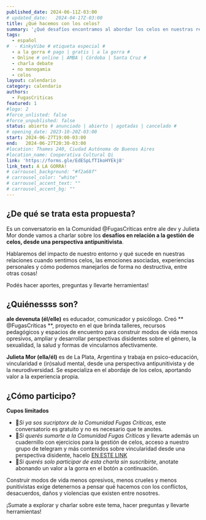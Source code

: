 ```yaml
---
published_date: 2024-06-11Z-03:00
# updated_date:   2024-04-17Z-03:00
title: ¿Qué hacemos con los celos?
summary: '¿Qué desafíos encontramos al abordar los celos en nuestras relaciones? ¿Cómo podemos gestionarlos de formas menos punitivas?'
tags:
  - español
#  - KinkyVibe # etiqueta especial #
  - a la gorra # pago | gratis | a la gorra #
  - Online # online | AMBA | Córdoba | Santa Cruz #
  - charla debate
  - no monogamia
  - celos
layout: calendario
category: calendario
authors:
  - FugasCriticas
featured: 1
#logo: 2
#force_unlisted: false
#force_unpublished: false
status: abierto # anunciado | abierto | agotadas | cancelado #
# opening_date: 2023-10-20Z-03:00
start: 2024-06-27T19:00-03:00
end:   2024-06-27T20:30-03:00
#location: Thames 240, Ciudad Autónoma de Buenos Aires
#location_name: Cooperativa Cultural Qi
link: 'https://forms.gle/EdESpLfT1koHYEkj8'
link_text: A LA GORRA!
# carrousel_background: "#f2a68f"
# carrousel_color: "white"
# carrousel_accent_text: ""
# carrousel_accent_bg: ""
---
```


## ¿De qué se trata esta propuesta?

Es un conversatorio en la Comunidad @FugasCríticas entre ale dev y Julieta Mor donde vamos a charlar sobre los **desafíos en relación a la gestión de celos, desde una perspectiva antipunitivista**.

Hablaremos del impacto de nuestro entorno y qué sucede en nuestras relaciones cuando sentimos celos, las emociones asociadas, experiencias personales y cómo podemos manejarlos de forma no destructiva, entre otras cosas!


Podés hacer aportes, preguntas y llevarte herramientas!
## ¿Quiénessss son?

**ale devenuta (él/elle)** es educador, comunicador y psicólogo. Creó ** @FugasCríticas **, proyecto en el que brinda talleres, recursos pedagógicos y espacios de encuentro para construir modos de vida menos opresivos, ampliar y desarrollar perspectivas disidentes sobre el género, la sexualidad, la salud y formas de vincularnos afectivamente.

**Julieta Mor (ella/él)** es de La Plata, Argentina y trabaja en psico-educación, vincularidad e (in)salud mental, desde una perspectiva antipunitivista y de la neurodiversidad. Se especializa en el abordaje de los celos, aportando valor a la experiencia propia.

## ¿Cómo participo? 

**Cupos limitados**

- 💫*Si ya sos sucriptorx de la Comunidad Fugas Críticas*, este conversatorio es gratuito y no es necesario que te anotes.
- 💫*Si querés sumarte a la Comunidad Fugas Críticas* y llevarte además un cuadernillo con ejercicios para la gestión de celos, acceso a nuestro grupo de telegram y más contenidos sobre vincularidad desde una perspectiva disidente, hacelo [EN ESTE LINK](https://fugascriticas.com/suscripcion) 
- 💫*Si querés solo participar de esta charla sin suscribirte*, anotate abonando un valor a la gorra en el botón a continuación.

Construir modos de vida menos opresivos, menos crueles y menos punitivistas exige detenernos a pensar qué hacemos con los conflictos, desacuerdos, daños y violencias que existen entre nosotres.

¡Sumate a explorar y charlar sobre este tema, hacer preguntas y llevarte herramientas!